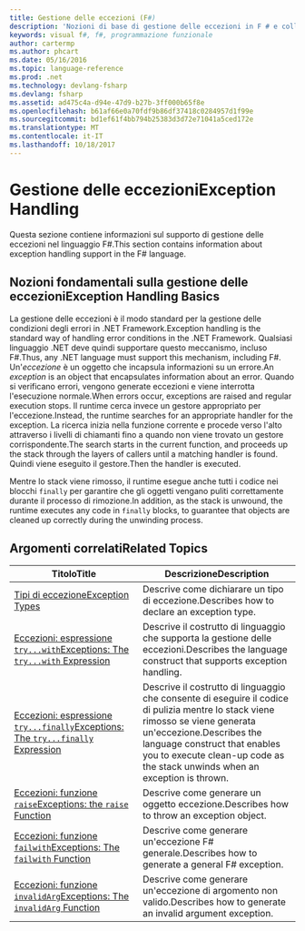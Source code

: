 ```yaml
---
title: Gestione delle eccezioni (F#)
description: 'Nozioni di base di gestione delle eccezioni in F # e collegamenti a espressioni e funzioni di gestione delle eccezioni.'
keywords: visual f#, f#, programmazione funzionale
author: cartermp
ms.author: phcart
ms.date: 05/16/2016
ms.topic: language-reference
ms.prod: .net
ms.technology: devlang-fsharp
ms.devlang: fsharp
ms.assetid: ad475c4a-d94e-47d9-b27b-3ff000b65f8e
ms.openlocfilehash: b61af66e0a70fdf9b86df37418c0284957d1f99e
ms.sourcegitcommit: bd1ef61f4bb794b25383d3d72e71041a5ced172e
ms.translationtype: MT
ms.contentlocale: it-IT
ms.lasthandoff: 10/18/2017
---
```

# <a name="exception-handling"></a><span data-ttu-id="ac8a5-104">Gestione delle eccezioni</span><span class="sxs-lookup"><span data-stu-id="ac8a5-104">Exception Handling</span></span>

<span data-ttu-id="ac8a5-105">Questa sezione contiene informazioni sul supporto di gestione delle eccezioni nel linguaggio F#.</span><span class="sxs-lookup"><span data-stu-id="ac8a5-105">This section contains information about exception handling support in the F# language.</span></span>


## <a name="exception-handling-basics"></a><span data-ttu-id="ac8a5-106">Nozioni fondamentali sulla gestione delle eccezioni</span><span class="sxs-lookup"><span data-stu-id="ac8a5-106">Exception Handling Basics</span></span>
<span data-ttu-id="ac8a5-107">La gestione delle eccezioni è il modo standard per la gestione delle condizioni degli errori in .NET Framework.</span><span class="sxs-lookup"><span data-stu-id="ac8a5-107">Exception handling is the standard way of handling error conditions in the .NET Framework.</span></span> <span data-ttu-id="ac8a5-108">Qualsiasi linguaggio .NET deve quindi supportare questo meccanismo, incluso F#.</span><span class="sxs-lookup"><span data-stu-id="ac8a5-108">Thus, any .NET language must support this mechanism, including F#.</span></span> <span data-ttu-id="ac8a5-109">Un'*eccezione* è un oggetto che incapsula informazioni su un errore.</span><span class="sxs-lookup"><span data-stu-id="ac8a5-109">An *exception* is an object that encapsulates information about an error.</span></span> <span data-ttu-id="ac8a5-110">Quando si verificano errori, vengono generate eccezioni e viene interrotta l'esecuzione normale.</span><span class="sxs-lookup"><span data-stu-id="ac8a5-110">When errors occur, exceptions are raised and regular execution stops.</span></span> <span data-ttu-id="ac8a5-111">Il runtime cerca invece un gestore appropriato per l'eccezione.</span><span class="sxs-lookup"><span data-stu-id="ac8a5-111">Instead, the runtime searches for an appropriate handler for the exception.</span></span> <span data-ttu-id="ac8a5-112">La ricerca inizia nella funzione corrente e procede verso l'alto attraverso i livelli di chiamanti fino a quando non viene trovato un gestore corrispondente.</span><span class="sxs-lookup"><span data-stu-id="ac8a5-112">The search starts in the current function, and proceeds up the stack through the layers of callers until a matching handler is found.</span></span> <span data-ttu-id="ac8a5-113">Quindi viene eseguito il gestore.</span><span class="sxs-lookup"><span data-stu-id="ac8a5-113">Then the handler is executed.</span></span>

<span data-ttu-id="ac8a5-114">Mentre lo stack viene rimosso, il runtime esegue anche tutti i codice nei blocchi `finally` per garantire che gli oggetti vengano puliti correttamente durante il processo di rimozione.</span><span class="sxs-lookup"><span data-stu-id="ac8a5-114">In addition, as the stack is unwound, the runtime executes any code in `finally` blocks, to guarantee that objects are cleaned up correctly during the unwinding process.</span></span>


## <a name="related-topics"></a><span data-ttu-id="ac8a5-115">Argomenti correlati</span><span class="sxs-lookup"><span data-stu-id="ac8a5-115">Related Topics</span></span>

|<span data-ttu-id="ac8a5-116">Titolo</span><span class="sxs-lookup"><span data-stu-id="ac8a5-116">Title</span></span>|<span data-ttu-id="ac8a5-117">Descrizione</span><span class="sxs-lookup"><span data-stu-id="ac8a5-117">Description</span></span>|
|-----|-----------|
|[<span data-ttu-id="ac8a5-118">Tipi di eccezione</span><span class="sxs-lookup"><span data-stu-id="ac8a5-118">Exception Types</span></span>](exception-types.md)|<span data-ttu-id="ac8a5-119">Descrive come dichiarare un tipo di eccezione.</span><span class="sxs-lookup"><span data-stu-id="ac8a5-119">Describes how to declare an exception type.</span></span>|
|[<span data-ttu-id="ac8a5-120">Eccezioni: espressione `try...with`</span><span class="sxs-lookup"><span data-stu-id="ac8a5-120">Exceptions: The `try...with` Expression</span></span>](the-try-with-expression.md)|<span data-ttu-id="ac8a5-121">Descrive il costrutto di linguaggio che supporta la gestione delle eccezioni.</span><span class="sxs-lookup"><span data-stu-id="ac8a5-121">Describes the language construct that supports exception handling.</span></span>|
|[<span data-ttu-id="ac8a5-122">Eccezioni: espressione `try...finally`</span><span class="sxs-lookup"><span data-stu-id="ac8a5-122">Exceptions: The `try...finally` Expression</span></span>](the-try-finally-expression.md)|<span data-ttu-id="ac8a5-123">Descrive il costrutto di linguaggio che consente di eseguire il codice di pulizia mentre lo stack viene rimosso se viene generata un'eccezione.</span><span class="sxs-lookup"><span data-stu-id="ac8a5-123">Describes the language construct that enables you to execute clean-up code as the stack unwinds when an exception is thrown.</span></span>|
|[<span data-ttu-id="ac8a5-124">Eccezioni: funzione `raise`</span><span class="sxs-lookup"><span data-stu-id="ac8a5-124">Exceptions: the `raise` Function</span></span>](the-raise-Function.md)|<span data-ttu-id="ac8a5-125">Descrive come generare un oggetto eccezione.</span><span class="sxs-lookup"><span data-stu-id="ac8a5-125">Describes how to throw an exception object.</span></span>|
|[<span data-ttu-id="ac8a5-126">Eccezioni: funzione `failwith`</span><span class="sxs-lookup"><span data-stu-id="ac8a5-126">Exceptions: The `failwith` Function</span></span>](the-failwith-function.md)|<span data-ttu-id="ac8a5-127">Descrive come generare un'eccezione F# generale.</span><span class="sxs-lookup"><span data-stu-id="ac8a5-127">Describes how to generate a general F# exception.</span></span>|
|[<span data-ttu-id="ac8a5-128">Eccezioni: funzione `invalidArg`</span><span class="sxs-lookup"><span data-stu-id="ac8a5-128">Exceptions: The `invalidArg` Function</span></span>](the-invalidArg-function.md)|<span data-ttu-id="ac8a5-129">Descrive come generare un'eccezione di argomento non valido.</span><span class="sxs-lookup"><span data-stu-id="ac8a5-129">Describes how to generate an invalid argument exception.</span></span>|
